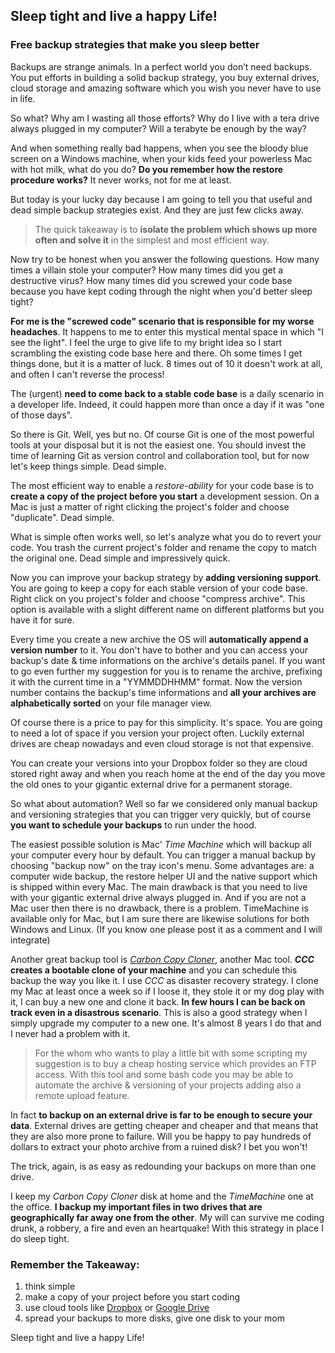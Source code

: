 Sleep tight and live a happy Life!
---

### Free backup strategies that make you sleep better

Backups are strange animals. In a perfect world you don’t need backups. You put efforts in building a solid backup strategy, you buy external drives, cloud storage and amazing software which you wish you never have to use in life.

So what? Why am I wasting all those efforts? Why do I live with a tera drive always plugged in my computer? Will a terabyte be enough by the way?

And when something really bad happens, when you see the bloody blue screen on a Windows machine, when your kids feed your powerless Mac with hot milk, what do you do? **Do you remember how the restore procedure works?** It never works, not for me at least.

But today is your lucky day because I am going to tell you that useful and dead simple backup strategies exist. And they are just few clicks away.

> The quick takeaway is to **isolate the problem which shows up more often and solve it** in 
> the simplest and most efficient way.

Now try to be honest when you answer the following questions. How many times a villain stole your computer? How many times did you get a destructive virus? How many times did you screwed your code base because you have kept coding through the night when you'd better sleep tight?

**For me is the "screwed code" scenario that is responsible for my worse headaches**. It happens to me to enter this mystical mental space in which "I see the light". I feel the urge to give life to my bright idea so I start scrambling the existing code base here and there. Oh some times I get things done, but it is a matter of luck. 8 times out of 10 it doesn't work at all, and often I can't reverse the process!

The (urgent) **need to come back to a stable code base** is a daily scenario in a developer life. Indeed, it could happen more than once a day if it was "one of those days".

So there is Git. Well, yes but no. Of course Git is one of the most powerful tools at your disposal but it is not the easiest one. You should invest the time of learning Git as version control and collaboration tool, but for now let's keep things simple. Dead simple.

The most efficient way to enable a _restore-ability_ for your code base is to **create a copy of the project before you start** a development session. On a Mac is just a matter of right clicking the project's folder and choose "duplicate". Dead simple.

What is simple often works well, so let's analyze what you do to revert your code. You trash the current project's folder and rename the copy to match the original one. Dead simple and impressively quick.

Now you can improve your backup strategy by **adding versioning support**. You are going to keep a copy for each stable version of your code base. Right click on you project's folder and choose "compress archive". This option is available with a slight different name on different platforms but you have it for sure. 

Every time you create a new archive the OS will **automatically append a version number** to it. You don't have to bother and you can access your backup's date & time informations on the archive's details panel. If you want to go even further my suggestion for you is to rename the archive, prefixing it with the current time in a "YYMMDDHHMM" format. Now the version number contains the backup's time informations and **all your archives are alphabetically sorted** on your file manager view.

Of course there is a price to pay for this simplicity. It's space. You are going to need a lot of space if you version your project often. Luckily external drives are cheap nowadays and even cloud storage is not that expensive.

You can create your versions into your Dropbox folder so they are cloud stored right away and when you reach home at the end of the day you move the old ones to your gigantic external drive for a permanent storage.

So what about automation? Well so far we considered only manual backup and versioning strategies that you can trigger very quickly, but of course **you want to schedule your backups** to run under the hood.

The easiest possible solution is Mac' _Time Machine_ which will backup all your computer every hour by default. You can trigger a manual backup by choosing "backup now" on the tray icon's menu. Some advantages are: a computer wide backup, the restore helper UI and the native support which is shipped within every Mac. The main drawback is that you need to live with your gigantic external drive always plugged in. And if you are not a Mac user then there is no drawback, there is a problem. TimeMachine is available only for Mac, but I am sure there are likewise solutions for both Windows and Linux. (If you know one please post it as a comment and I will integrate)

Another great backup tool is [_Carbon Copy Cloner_](https://bombich.com/), another Mac tool. **_CCC_ creates a bootable clone of your machine** and you can schedule this backup the way you like it. I use _CCC_ as disaster recovery strategy. I clone my Mac at least once a week so if I loose it, they stole it or my dog play with it, I can buy a new one and clone it back. **In few hours I can be back on track even in a disastrous scenario**. This is also a good strategy when I simply upgrade my computer to a new one. It's almost 8 years I do that and I never had a problem with it.

> For the whom who wants to play a little bit with some scripting my suggestion is 
> to buy a cheap hosting service which provides an FTP access. With this tool and 
> some bash code you may be able to automate the archive & versioning of your projects 
> adding also a remote upload feature.

In fact **to backup on an external drive is far to be enough to secure your data**. External drives are getting cheaper and cheaper and that means that they are also more prone to failure. Will you be happy to pay hundreds of dollars to extract your photo archive from a ruined disk? I bet you won't!

The trick, again, is as easy as redounding your backups on more than one drive. 

I keep my _Carbon Copy Cloner_ disk at home and the _TimeMachine_ one at the office. **I backup my important files in two drives that are geographically far away one from the other**. My will can survive me coding drunk, a robbery, a fire and even an heartquake! With this strategy in place I do sleep tight.

### Remember the Takeaway:

1. think simple
2. make a copy of your project before you start coding
3. use cloud tools like [Dropbox](https://www.dropbox.com/) or [Google Drive](https://www.google.com/drive/)
4. spread your backups to more disks, give one disk to your mom

Sleep tight and live a happy Life!


